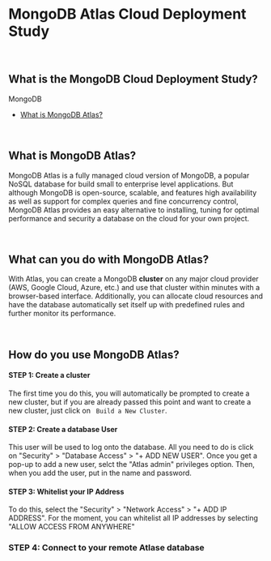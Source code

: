 # MongoDB Atlas Cloud Deployment Study

<br>

## What is the MongoDB Cloud Deployment Study?
MongoDB 

* [What is MongoDB Atlas?](#What-is-MongoDB-Atlas)

<br>

## What is MongoDB Atlas?
MongoDB Atlas is a fully managed cloud version of MongoDB, a popular NoSQL database for build small to enterprise level applications.  But although MongoDB is open-source, scalable, and features high availability as well as support for complex queries and fine concurrency control, MongoDB Atlas provides an easy alternative to installing, tuning for optimal performance and security a database on the cloud for your own project.

<br>

## What can you do with MongoDB Atlas?
With Atlas, you can create a MongoDB **cluster** on any major cloud provider (AWS, Google Cloud, Azure, etc.) and use that cluster within minutes with a browser-based interface.  Additionally, you can allocate cloud resources and have the database automatically set itself up with predefined rules and further monitor its performance.  

<br>

## How do you use MongoDB Atlas?

#### STEP 1: Create a cluster
The first time you do this, you will automatically be prompted to create a new cluster, but if you are already passed this point and want to create a new cluster, just click on ``` Build a New Cluster```.

#### STEP 2: Create a database User
This user will be used to log onto the database.  All you need to do is click on "Security" > "Database Access" > "+ ADD NEW USER".  Once you get a pop-up to add a new user, selct the "Atlas admin" privileges option.   Then, when you add the user, put in the name and password.

#### STEP 3: Whitelist your IP Address
To do this, select the "Security" > "Network Access" > "+ ADD IP ADDRESS".  For the moment, you can whitelist all IP addresses by selecting "ALLOW ACCESS FROM ANYWHERE"

### STEP 4: Connect to your remote Atlase database

